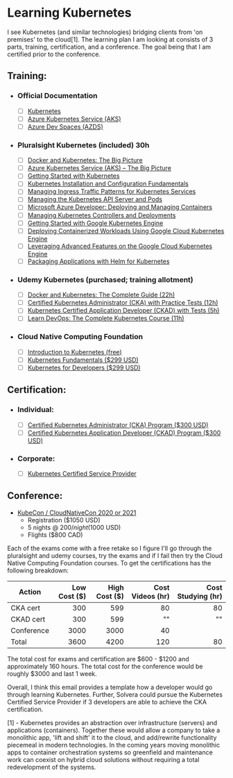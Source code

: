 # Learning Kubernetes
I see Kubernetes (and similar technologies) bridging clients from 'on premises' to the cloud[1].  The learning plan I am looking at consists of 3 parts, training, certification, and a conference.  The goal being that I am certified prior to the conference.

## Training:
* ### Official Documentation
  * [ ] [Kubernetes](https://kubernetes.io/docs/home/)
  * [ ] [Azure Kubernetes Service (AKS)](https://docs.microsoft.com/en-us/azure/aks/)
  * [ ] [Azure Dev Spaces (AZDS)](https://docs.microsoft.com/en-us/azure/dev-spaces/)
* ### Pluralsight Kubernetes (included) 30h
  * [ ] [Docker and Kubernetes: The Big Picture](https://app.pluralsight.com/library/courses/docker-kubernetes-big-picture/table-of-contents)
  * [ ] [Azure Kubernetes Service (AKS) – The Big Picture](https://app.pluralsight.com/library/courses/azure-container-service-big-picture/table-of-contents)
  * [ ] [Getting Started with Kubernetes](https://app.pluralsight.com/library/courses/getting-started-kubernetes/table-of-contents)
  * [ ] [Kubernetes Installation and Configuration Fundamentals](https://app.pluralsight.com/library/courses/kubernetes-installation-configuration-fundamentals/table-of-contents)
  * [ ] [Managing Ingress Traffic Patterns for Kubernetes Services](https://app.pluralsight.com/library/courses/managing-ingress-traffic-patterns-kubernetes-services/table-of-contents)
  * [ ] [Managing the Kubernetes API Server and Pods](https://app.pluralsight.com/library/courses/managing-kubernetes-api-server-pods/table-of-contents)
  * [ ] [Microsoft Azure Developer: Deploying and Managing Containers](https://app.pluralsight.com/library/courses/microsoft-azure-containers-deploying-managing/table-of-contents)
  * [ ] [Managing Kubernetes Controllers and Deployments](https://app.pluralsight.com/library/courses/managing-kubernetes-controllers-deployments/table-of-contents)
  * [ ] [Getting Started with Google Kubernetes Engine](https://app.pluralsight.com/library/courses/getting-started-google-kubernetes-engine/table-of-contents)
  * [ ] [Deploying Containerized Workloads Using Google Cloud Kubernetes Engine](https://app.pluralsight.com/library/courses/google-cloud-kubernetes-engine-deploying-containerized-workloads/table-of-contents)
  * [ ] [Leveraging Advanced Features on the Google Cloud Kubernetes Engine](https://app.pluralsight.com/library/courses/google-cloud-kubernetes-engine-leveraging-advanced-features/table-of-contents)
  * [ ] [Packaging Applications with Helm for Kubernetes](https://app.pluralsight.com/library/courses/packaging-applications-helm-kubernetes/table-of-contents)
* ### Udemy Kubernetes (purchased; training allotment)
  * [ ] [Docker and Kubernetes: The Complete Guide (22h)](https://www.udemy.com/course/docker-and-kubernetes-the-complete-guide/)
  * [ ] [Certified Kubernetes Administrator (CKA) with Practice Tests (12h)](https://www.udemy.com/course/certified-kubernetes-administrator-with-practice-tests/)
  * [ ] [Kubernetes Certified Application Developer (CKAD) with Tests (5h)](https://www.udemy.com/course/certified-kubernetes-application-developer/)
  * [ ] [Learn DevOps: The Complete Kubernetes Course (11h)](https://www.udemy.com/course/learn-devops-the-complete-kubernetes-course/)
* ### Cloud Native Computing Foundation
  * [ ] [Introduction to Kubernetes (free)](https://www.cncf.io/certification/training/)
  * [ ] [Kubernetes Fundamentals ($299 USD)](https://www.cncf.io/certification/training/)
  * [ ] [Kubernetes for Developers ($299 USD)](https://www.cncf.io/certification/training/)

## Certification:
* ### Individual:
  * [ ] [Certified Kubernetes Administrator (CKA) Program ($300 USD)](https://www.cncf.io/certification/cka/)
  * [ ] [Certified Kubernetes Application Developer (CKAD) Program ($300 USD)](https://www.cncf.io/certification/ckad/)
* ### Corporate:
  * [ ] [Kubernetes Certified Service Provider](https://www.cncf.io/certification/kcsp/)

## Conference:
* [KubeCon / CloudNativeCon 2020 or 2021](https://events.linuxfoundation.org/events/kubecon-cloudnativecon-north-america-2019/)
  * Registration ($1050 USD)
  * 5 nights @ $200/night ($1000 USD)
  * Flights ($800 CAD)

Each of the exams come with a free retake so I figure I'll go through the pluralsight and udemy courses, try the exams and if I fail then try the Cloud Native Computing Foundation courses.  To get the certifications has the following breakdown:

| Action | Low Cost ($) | High Cost ($) | Cost Videos (hr) | Cost Studying (hr) |
| ------ |-------------:|--------------:|-----------------:|-------------------:|
| CKA cert | 300        | 599           | 80               | 80                 |
| CKAD cert | 300       | 599           | ""               | ""                 |
| Conference | 3000     | 3000          | 40               |                    |
| Total | 3600          | 4200          | 120              | 80                 |

The total cost for exams and certification are $600 - $1200 and approximately 160 hours.
The total cost for the conference would be roughly $3000 and last 1 week.

Overall, I think this email provides a template how a developer would go through learning Kubernetes.  Further, Solvera could pursue the Kubernetes Certified Service Provider if 3 developers are able to achieve the CKA certification.

[1] - Kubernetes provides an abstraction over infrastructure (servers) and applications (containers).  Together these would allow a company to take a monolithic app, 'lift and shift' it to the cloud, and add/rewrite functionality piecemeal in modern technologies.  In the coming years moving monolithic apps to container orchestration systems so greenfield and maintenance work can coexist on hybrid cloud solutions without requiring a total redevelopment of the systems.
